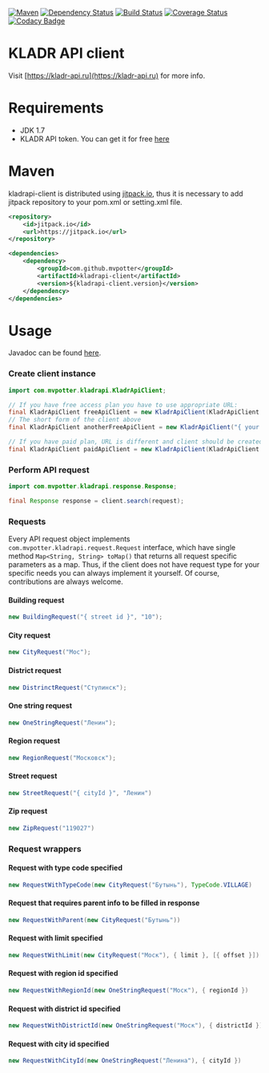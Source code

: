 [![Maven](https://jitpack.io/v/mvpotter/kladr-api-client.svg)](https://jitpack.io/#mvpotter/kladr-api-client)
[![Dependency Status](https://www.versioneye.com/user/projects/58e76d4626a5bb003f581a3c/badge.svg)](https://www.versioneye.com/user/projects/58e76d4626a5bb003f581a3c)
[![Build Status](https://travis-ci.org/mvpotter/kladr-api-client.svg)](https://travis-ci.org/mvpotter/kladr-api-client)
[![Coverage Status](https://coveralls.io/repos/github/mvpotter/kladr-api-client/badge.svg?branch=master)](https://coveralls.io/github/mvpotter/kladr-api-client?branch=master)
[![Codacy Badge](https://api.codacy.com/project/badge/Grade/6ac627c562bc4cb59ef92e1424b0ed1b)](https://www.codacy.com/app/mvpotter/kladr-api-client?utm_source=github.com&amp;utm_medium=referral&amp;utm_content=mvpotter/kladr-api-client&amp;utm_campaign=Badge_Grade)

# KLADR API client

Visit [https://kladr-api.ru](https://kladr-api.ru) for more info.

# Requirements

- JDK 1.7
- KLADR API token. You can get it for free [here](https://kladr-api.ru/register)

# Maven

kladrapi-client is distributed using [jitpack.io](https://jitpack.io/), thus it is necessary to add jitpack repository
to your pom.xml or setting.xml file.

```xml
<repository>
    <id>jitpack.io</id>
    <url>https://jitpack.io</url>
</repository>

<dependencies>
    <dependency>
        <groupId>com.github.mvpotter</groupId>
        <artifactId>kladrapi-client</artifactId>
        <version>${kladrapi-client.version}</version>
    </dependency>
</dependencies>
```

# Usage

Javadoc can be found [here](https://jitpack.io/com/github/mvpotter/kladr-api-client/master/javadoc/).

### Create client instance

```java
import com.mvpotter.kladrapi.KladrApiClient;

// If you have free access plan you have to use appropriate URL:
final KladrApiClient freeApiClient = new KladrApiClient(KladrApiClient.FREE_URL, "{ your API token }");
// The short form of the client above
final KladrApiClient anotherFreeApiClient = new KladrApiClient("{ your API token }");

// If you have paid plan, URL is different and client should be created the following way
final KladrApiClient paidApiClient = new KladrApiClient(KladrApiClient.PAID_URL, "{ your API token }");

```

### Perform API request

```java
import com.mvpotter.kladrapi.response.Response;

final Response response = client.search(request);
```

### Requests

Every API request object implements ```com.mvpotter.kladrapi.request.Request``` interface, 
which have single method ```Map<String, String> toMap()``` 
that returns all request specific parameters as a map.
Thus, if the client does not have request type for your specific needs you can always implement it yourself. 
Of course, contributions are always welcome.

#### Building request

```java
new BuildingRequest("{ street id }", "10");
```

#### City request

```java
new CityRequest("Мос");
```

#### District request

```java
new DistrinctRequest("Ступинск");
```

#### One string request

```java
new OneStringRequest("Ленин");
```

#### Region request

```java
new RegionRequest("Московск");
```

#### Street request

```java
new StreetRequest("{ cityId }", "Ленин")
```

#### Zip request

```java
new ZipRequest("119027")
```

### Request wrappers

#### Request with type code specified

```java
new RequestWithTypeCode(new CityRequest("Бутынь"), TypeCode.VILLAGE)
```

#### Request that requires parent info to be filled in response

```java
new RequestWithParent(new CityRequest("Бутынь"))
```

#### Request with limit specified

```java
new RequestWithLimit(new CityRequest("Моск"), { limit }, [{ offset }])
```

#### Request with region id specified

```java
new RequestWithRegionId(new OneStringRequest("Моск"), { regionId })
```

#### Request with district id specified

```java
new RequestWithDistrictId(new OneStringRequest("Моск"), { districtId })
```

#### Request with city id specified

```java
new RequestWithCityId(new OneStringRequest("Ленина"), { cityId })
```